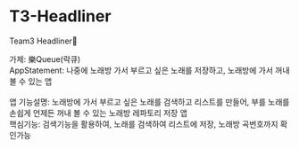 # T3-Headliner
Team3 Headliner🤘

가제: 樂Queue(락큐) <br>
AppStatement: 나중에 노래방 가서 부르고 싶은 노래를 저장하고, 노래방에 가서 꺼내볼 수 있는 앱 <br><br>
앱 기능설명: 노래방에 가서 부르고 싶은 노래를 검색하고 리스트를 만들어, 부를 노래를 손쉽게 언제든 꺼내 볼 수 있는 노래방 레파토리 저장 앱 <br>
핵심기능: 검색기능을 활용하여, 노래를 검색하여 리스트에 저장, 노래방 곡번호까지 확인가능
